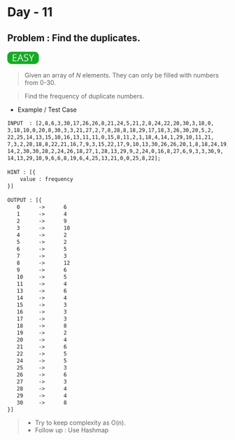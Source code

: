 # Day - 11

## Problem : Find the duplicates.

<img src="../.assets/easy.png" height="30px">

> Given an array of <i>N</i> elements. They can only be filled with numbers from 0-30.

> Find the frequency of duplicate numbers.

- Example / Test Case

```
INPUT  : [2,8,6,3,30,17,26,26,8,21,24,5,21,2,8,24,22,20,30,3,18,0,
3,18,10,0,20,8,30,3,3,21,27,2,7,8,28,8,18,29,17,18,3,26,30,20,5,2,
22,25,14,13,15,10,16,13,11,11,0,15,8,11,2,1,18,4,14,1,29,10,11,21,
7,3,2,28,18,8,22,21,16,7,9,3,15,22,17,9,10,13,30,26,26,20,1,8,18,24,19,
14,2,30,30,28,2,24,26,18,27,1,28,13,29,9,2,24,0,16,8,27,6,9,3,3,30,9,
14,13,29,10,9,6,6,8,19,6,4,25,13,21,0,0,25,8,22];

HINT : [{
    value : frequency
}]

OUTPUT : [{
   0      ->      6
   1      ->      4
   2      ->      9
   3      ->      10
   4      ->      2
   5      ->      2
   6      ->      5
   7      ->      3
   8      ->      12
   9      ->      6
   10     ->      5
   11     ->      4
   13     ->      6
   14     ->      4
   15     ->      3
   16     ->      3
   17     ->      3
   18     ->      8
   19     ->      2
   20     ->      4
   21     ->      6
   22     ->      5
   24     ->      5
   25     ->      3
   26     ->      6
   27     ->      3
   28     ->      4
   29     ->      4
   30     ->      8   
}]
```

> - Try to keep complexity as O(n).
> - Follow up : Use Hashmap
